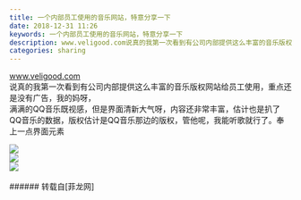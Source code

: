 ```yaml
---
title: 一个内部员工使用的音乐网站，特意分享一下
date: 2018-12-31 11:26
keywords: 一个内部员工使用的音乐网站，特意分享一下
description: www.veligood.com说真的我第一次看到有公司内部提供这么丰富的音乐版权网站给员工使用，重点还是没有广告，我的妈呀，满满的QQ音乐既视感，但是界面清新大气呀，内容还非常丰富，估计也是扒了QQ音乐的数据，版权估计是QQ音乐那边的版权，管他呢，我能听歌就行了。奉上一点界面元素
categories: sharing
---
```

<td class="t_f" id="postmessage_2595057">

<a href="http://www.veligood.com" target="_blank">www.veligood.com</a><br/>
说真的我第一次看到有公司内部提供这么丰富的音乐版权网站给员工使用，重点还是没有广告，我的妈呀，<br/>
满满的QQ音乐既视感，但是界面清新大气呀，内容还非常丰富，估计也是扒了QQ音乐的数据，版权估计是QQ音乐那边的版权，管他呢，我能听歌就行了。奉上一点界面元素<br/>

<img aid="1041527" data-cf-modified-67c29a6c5deba32dc7d3358e-="" file="data/attachment/forum/201812/31/112457ogq1m1nezom7q7nq.png.thumb.jpg" id="aimg_1041527" inpost="1" onclick="" onmouseover="" src="http://www.flw.ph/data/attachment/forum/201812/31/112457ogq1m1nezom7q7nq.png" style="cursor:pointer" zoomfile="data/attachment/forum/201812/31/112457ogq1m1nezom7q7nq.png"/>


<br/>

<img aid="1041528" data-cf-modified-67c29a6c5deba32dc7d3358e-="" file="data/attachment/forum/201812/31/112458vu4eebceg9eb9f4f.png.thumb.jpg" id="aimg_1041528" inpost="1" onclick="" onmouseover="" src="http://www.flw.ph/data/attachment/forum/201812/31/112458vu4eebceg9eb9f4f.png" style="cursor:pointer" zoomfile="data/attachment/forum/201812/31/112458vu4eebceg9eb9f4f.png"/>


<br/>

<img aid="1041529" data-cf-modified-67c29a6c5deba32dc7d3358e-="" file="data/attachment/forum/201812/31/112501w2mdfa5r1gjpam2z.png.thumb.jpg" id="aimg_1041529" inpost="1" onclick="" onmouseover="" src="http://www.flw.ph/data/attachment/forum/201812/31/112501w2mdfa5r1gjpam2z.png" style="cursor:pointer" zoomfile="data/attachment/forum/201812/31/112501w2mdfa5r1gjpam2z.png"/>


<br/>
<br/>
</td>
###### 转载自[菲龙网]